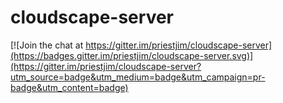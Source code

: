 # cloudscape-server

[![Join the chat at https://gitter.im/priestjim/cloudscape-server](https://badges.gitter.im/priestjim/cloudscape-server.svg)](https://gitter.im/priestjim/cloudscape-server?utm_source=badge&utm_medium=badge&utm_campaign=pr-badge&utm_content=badge)